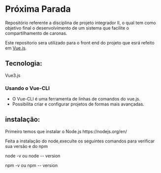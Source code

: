 # Próxima Parada
Repositório referente a disciplina de projeto integrador II, o qual tem como objetivo final o desenvolvimento de um sistema que facilite o compartilhamento de caronas.

Este repositorio sera utilizado para o front end do projeto que esrá refeito em [Vue.js](https://vuejs.org/).</br>

## Tecnologia: 
Vue3.js
### Usando o Vue-CLI

<ul>
    <li>O Vue-CLI é uma ferramenta de linhas de comandos do vue.js.</li>
    <li>Possibilita criar e configurar projetos de formas mais avançadas.</li>

</ul>

## instalação:
<p> Primeiro temos que instalar o Node.js https://nodejs.org/en/</p>
<p> Feita a instalação do node,execulte os seguintes comandos para verificar sua versão e do npm </p>
<p> node -v ou node -- version </p>
<p> npm  -v ou npm  -- version </p>




